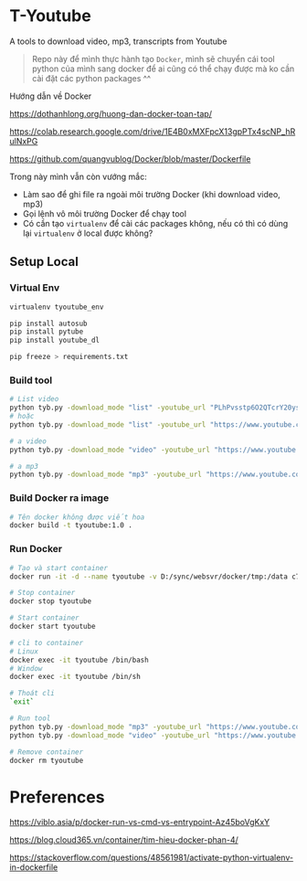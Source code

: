 # T-Youtube
A tools to download video, mp3, transcripts from Youtube

> Repo này để mình thực hành tạo `Docker`, mình sẽ chuyển cái tool python của mình sang docker để ai cũng có thể chạy được mà ko cần cài đặt các python packages ^^

Hướng dẫn về Docker

https://dothanhlong.org/huong-dan-docker-toan-tap/

https://colab.research.google.com/drive/1E4B0xMXFpcX13gpPTx4scNP_hRulNxPG

https://github.com/quangvublog/Docker/blob/master/Dockerfile

Trong này mình vẫn còn vướng mắc:

* Làm sao để ghi file ra ngoài môi trường Docker (khi download video, mp3)
* Gọi lệnh vô môi trường Docker để chạy tool
* Có cần tạo `virtualenv` để cài các packages không, nếu có thì có dùng lại `virtualenv` ở local được không?

## Setup Local

### Virtual Env

```bash
virtualenv tyoutube_env

pip install autosub
pip install pytube
pip install youtube_dl

pip freeze > requirements.txt
```

### Build tool

```bash
# List video
python tyb.py -download_mode "list" -youtube_url "PLhPvsstp6O2QTcrY20ysXRbyRo30am87X" -download_path "keochanh_mp3"
# hoặc
python tyb.py -download_mode "list" -youtube_url "https://www.youtube.com/playlist?list=PLhPvsstp6O2QTcrY20ysXRbyRo30am87X" -download_path "keochanh_mp3"

# a video
python tyb.py -download_mode "video" -youtube_url "https://www.youtube.com/watch?v=tNfGBssfCmE" -download_path "keochanh_mp3"

# a mp3
python tyb.py -download_mode "mp3" -youtube_url "https://www.youtube.com/watch?v=tNfGBssfCmE" -download_path "keochanh_mp3"
```

### Build Docker ra image

```bash
# Tên docker không được viết hoa
docker build -t tyoutube:1.0 .
```

### Run Docker

```bash
# Tạo và start container
docker run -it -d --name tyoutube -v D:/sync/websvr/docker/tmp:/data c7f0c536649c

# Stop container
docker stop tyoutube

# Start container
docker start tyoutube

# cli to container
# Linux
docker exec -it tyoutube /bin/bash
# Window
docker exec -it tyoutube /bin/sh

# Thoát cli
`exit`

# Run tool
python tyb.py -download_mode "mp3" -youtube_url "https://www.youtube.com/watch?v=tNfGBssfCmE" -download_path "/data/keochanh_mp3"
python tyb.py -download_mode "video" -youtube_url "https://www.youtube.com/watch?v=tNfGBssfCmE" -download_path "/data/keochanh_mp3"

# Remove container
docker rm tyoutube
```


# Preferences

https://viblo.asia/p/docker-run-vs-cmd-vs-entrypoint-Az45boVgKxY

https://blog.cloud365.vn/container/tim-hieu-docker-phan-4/

https://stackoverflow.com/questions/48561981/activate-python-virtualenv-in-dockerfile